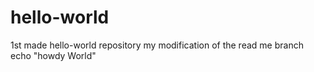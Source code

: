 # hello-world
1st made hello-world repository
my modification of the read me branch
echo "howdy World"
